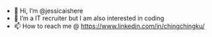 - 👋 Hi, I’m @jessicaishere
- 👀 I’m a IT recruiter but I am also interested in coding 
- 📫 How to reach me @ https://www.linkedin.com/in/chingchingku/

<!---
jessicaishere/jessicaishere is a ✨ special ✨ repository because its `README.md` (this file) appears on your GitHub profile.
You can click the Preview link to take a look at your changes.
--->
